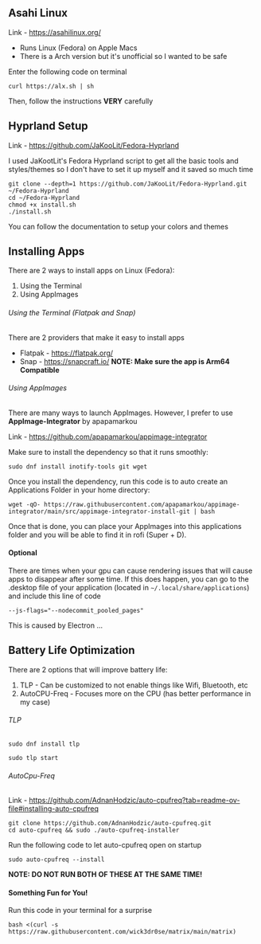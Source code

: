 ## Asahi Linux
Link - https://asahilinux.org/
- Runs Linux (Fedora) on Apple Macs
- There is a Arch version but it's unofficial so I wanted to be safe

Enter the following code on terminal

```
curl https://alx.sh | sh
```

Then, follow the instructions **VERY** carefully

## Hyprland Setup
Link - https://github.com/JaKooLit/Fedora-Hyprland

I used JaKootLit's Fedora Hyprland script to get all the basic tools and styles/themes so I don't have to set it up myself and it saved so much time

```
git clone --depth=1 https://github.com/JaKooLit/Fedora-Hyprland.git ~/Fedora-Hyprland
cd ~/Fedora-Hyprland
chmod +x install.sh
./install.sh
```

You can follow the documentation to setup your colors and themes


## Installing Apps
There are 2 ways to install apps on Linux (Fedora):
1. Using the Terminal
2. Using AppImages


###### Using the Terminal (Flatpak and Snap)
There are 2 providers that make it easy to install apps 
- Flatpak - https://flatpak.org/
- Snap - https://snapcraft.io/
**NOTE: Make sure the app is Arm64 Compatible** 


###### Using AppImages
There are many ways to launch AppImages. However, I prefer to use **AppImage-Integrator** by apapamarkou

Link - https://github.com/apapamarkou/appimage-integrator

Make sure to install the dependency so that it runs smoothly:

```
sudo dnf install inotify-tools git wget
```


Once you install the dependency, run this code is to auto create an Applications Folder in your home directory:

```
wget -qO- https://raw.githubusercontent.com/apapamarkou/appimage-integrator/main/src/appimage-integrator-install-git | bash
```

Once that is done, you can place your AppImages into this applications folder and you will be able to find it in rofi (Super + D).

#### Optional
There are times when your gpu can cause rendering issues that will cause apps to disappear after some time. If this does happen, you can go to the .desktop file of your application (located in `~/.local/share/applications`) and include this line of code

```
--js-flags="--nodecommit_pooled_pages"
```

This is caused by Electron ...

## Battery Life Optimization
There are 2 options that will improve battery life:
1. TLP - Can be customized to not enable things like Wifi, Bluetooth, etc
2. AutoCPU-Freq - Focuses more on the CPU (has better performance in my case)

###### TLP
```
sudo dnf install tlp
```

```
sudo tlp start
```

###### AutoCpu-Freq
Link - https://github.com/AdnanHodzic/auto-cpufreq?tab=readme-ov-file#installing-auto-cpufreq

```
git clone https://github.com/AdnanHodzic/auto-cpufreq.git
cd auto-cpufreq && sudo ./auto-cpufreq-installer
```

Run the following code to let auto-cpufreq open on startup
```
sudo auto-cpufreq --install
```

**NOTE: DO NOT RUN BOTH OF THESE AT THE SAME TIME!** 

#### Something Fun for You!

Run this code in your terminal for a surprise
```
bash <(curl -s https://raw.githubusercontent.com/wick3dr0se/matrix/main/matrix)
```